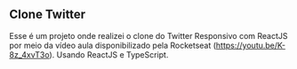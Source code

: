 ## Clone Twitter

Esse é um projeto onde realizei o clone do Twitter Responsivo com ReactJS por meio da vídeo aula disponibilizado pela Rocketseat (https://youtu.be/K-8z_4xvT3o). Usando ReactJS e TypeScript.
